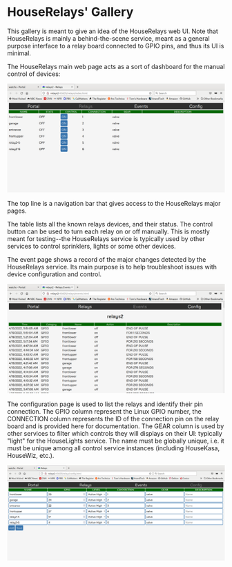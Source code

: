 # HouseRelays' Gallery

This gallery is meant to give an idea of the HouseRelays web UI. Note that HouseRelays is mainly a behind-the-scene service, meant as a general purpose interface to a relay board connected to GPIO pins, and thus its UI is minimal.

The HouseRelays main web page acts as a sort of dashboard for the manual control of devices:

![HouseRelays Main Page](https://raw.githubusercontent.com/pascal-fb-martin/houserelays/master/gallery/main-page.png)

The top line is a navigation bar that gives access to the HouseRelays major pages.

The table lists all the known relays devices, and their status. The control button can be used to turn each relay on or off manually. This is mostly meant for testing--the HouseRelays service is typically used by other services to control sprinklers, lights or some other devices.

The event page shows a record of the major changes detected by the HouseRelays service. Its main purpose is to help troubleshoot issues with device configuration and control.

![HouseRelays Event Page](https://raw.githubusercontent.com/pascal-fb-martin/houserelays/master/gallery/event-page.png)

The configuration page is used to list the relays and identify their pin connection. The GPIO column represent the Linux GPIO number, the CONNECTION column represents the ID of the connection pin on the relay board and is provided here for documentation. The GEAR column is used by other services to filter which controls they will displays on their UI: typically "light" for the HouseLights service. The name must be globally unique, i.e. it must be unique among all control service instances (including HouseKasa, HouseWiz, etc.).

![HouseRelays Config Page](https://raw.githubusercontent.com/pascal-fb-martin/houserelays/master/gallery/config-page.png)

